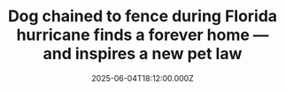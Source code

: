 ---
title: "Dog chained to fence during Florida hurricane finds a forever home — and inspires a new pet law"
date: 2025-06-04T18:12:00.000Z
category: Human Kindness
externalLink: "https://www.goodgoodgood.co/articles/dog-chained-hurricane-florida-law"
image: ""
excerpt: "In October, a bull terrier was tied up and abandoned during Hurricane Milton. Now his rescue story is changing animal abuse laws for the better.…"
---